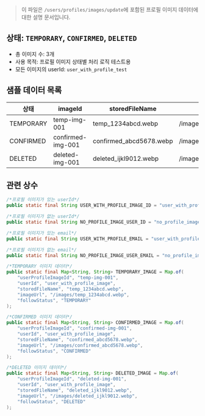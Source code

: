 > 이 파일은 `/users/profiles/images/update`에 포함된 프로필 이미지 데이터에 대한 설명 문서입니다.

## 상태: `TEMPORARY`, `CONFIRMED`, `DELETED`

- 총 이미지 수: 3개
- 사용 목적: 프로필 이미지 상태별 처리 로직 테스트용
- 모든 이미지의 userId: `user_with_profile_test`

## 샘플 데이터 목록

| 상태        | imageId           | storedFileName          | imageUrl                        |
|-----------|-------------------|-------------------------|---------------------------------|
| TEMPORARY | temp-img-001      | temp_1234abcd.webp      | /images/temp_1234abcd.webp      |
| CONFIRMED | confirmed-img-001 | confirmed_abcd5678.webp | /images/confirmed_abcd5678.webp |
| DELETED   | deleted-img-001   | deleted_ijkl9012.webp   | /images/deleted_ijkl9012.webp   |

## 관련 상수

```java
/*프로필 이미지가 있는 userId*/
public static final String USER_WITH_PROFILE_IMAGE_ID = "user_with_profile_image";

/*프로필 이미지가 없는 userId*/
public static final String NO_PROFILE_IMAGE_USER_ID = "no_profile_image_user";

/*프로필 이미지가 있는 email*/
public static final String USER_WITH_PROFILE_EMAIL = "user_with_profile_image@threadly.com";

/*프로필 이미지가 없는 email*/
public static final String NO_PROFILE_IMAGE_USER_EMAIL = "no_profile_image_user@threadly.com";

/*TEMPORARY 이미지 데이터*/
public static final Map<String, String> TEMPORARY_IMAGE = Map.of(
    "userProfileImageId", "temp-img-001",
    "userId", "user_with_profile_image",
    "storedFileName", "temp_1234abcd.webp",
    "imageUrl", "/images/temp_1234abcd.webp",
    "followStatus", "TEMPORARY"
);

/*CONFIRMED 이미지 데이터*/
public static final Map<String, String> CONFIRMED_IMAGE = Map.of(
    "userProfileImageId", "confirmed-img-001",
    "userId", "user_with_profile_image",
    "storedFileName", "confirmed_abcd5678.webp",
    "imageUrl", "/images/confirmed_abcd5678.webp",
    "followStatus", "CONFIRMED"
);

/*DELETED 이미지 데이터*/
public static final Map<String, String> DELETED_IMAGE = Map.of(
    "userProfileImageId", "deleted-img-001",
    "userId", "user_with_profile_image",
    "storedFileName", "deleted_ijkl9012.webp",
    "imageUrl", "/images/deleted_ijkl9012.webp",
    "followStatus", "DELETED"
);
```